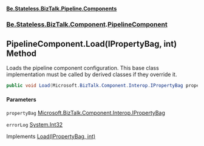 #### [Be.Stateless.BizTalk.Pipeline.Components](README.md 'README')
### [Be.Stateless.BizTalk.Component](Be.Stateless.BizTalk.Component.md 'Be.Stateless.BizTalk.Component').[PipelineComponent](PipelineComponent.md 'Be.Stateless.BizTalk.Component.PipelineComponent')

## PipelineComponent.Load(IPropertyBag, int) Method

Loads the pipeline component configuration. This base class implementation must be called by derived classes if they
override it.

```csharp
public void Load(Microsoft.BizTalk.Component.Interop.IPropertyBag propertyBag, int errorLog);
```
#### Parameters

<a name='Be.Stateless.BizTalk.Component.PipelineComponent.Load(Microsoft.BizTalk.Component.Interop.IPropertyBag,int).propertyBag'></a>

`propertyBag` [Microsoft.BizTalk.Component.Interop.IPropertyBag](https://docs.microsoft.com/en-us/dotnet/api/Microsoft.BizTalk.Component.Interop.IPropertyBag 'Microsoft.BizTalk.Component.Interop.IPropertyBag')

<a name='Be.Stateless.BizTalk.Component.PipelineComponent.Load(Microsoft.BizTalk.Component.Interop.IPropertyBag,int).errorLog'></a>

`errorLog` [System.Int32](https://docs.microsoft.com/en-us/dotnet/api/System.Int32 'System.Int32')

Implements [Load(IPropertyBag, int)](https://docs.microsoft.com/en-us/dotnet/api/Microsoft.BizTalk.Component.Interop.IPersistPropertyBag.Load#Microsoft_BizTalk_Component_Interop_IPersistPropertyBag_Load_Microsoft_BizTalk_Component_Interop_IPropertyBag,System_Int32_ 'Microsoft.BizTalk.Component.Interop.IPersistPropertyBag.Load(Microsoft.BizTalk.Component.Interop.IPropertyBag,System.Int32)')